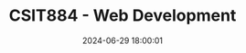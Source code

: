 ---
layout: post
title: CSIT884 - Web Development
date: 2024-06-29 18:00:01
description: My Learning on CSIT884
tags: projects learning uow
categories: learning
giscus_comments: true
featured: true
---